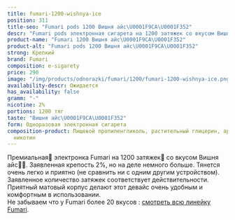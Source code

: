 ```yaml
---
title: fumari-1200-wishnya-ice
position: 311
title-seo: "Fumari pods 1200 Вишня айс\U0001F9CA\U0001F352"
descr: "Fumari pods электронная сигарета на 1200 затяжек со вкусом Вишня айс\U0001F9CA\U0001F352"
product-name: "Fumari 1200 Вишня айс\U0001F9CA\U0001F352"
product-alt: "Fumari pods 1200 Вишня айс\U0001F9CA\U0001F352"
strong: Крепкий
brand: Fumari
composition: e-sigarety
price: 290
image: "/img/products/odnorazki/fumari/1200/fumari-1200-wishnya-ice.png"
availability-descr: Ожидается
has_availability: false
gramm: "-"
nicotine: 2%
portions: 1200 тяг
taste: "Вишня айс\U0001F9CA\U0001F352"
form: Одноразовая электронная сигарета
composition-product: Пищевой пропиленгликоль, растительный глицерин, ароматизатор,
  никотин
---
```


Премиальная🥇 электронка Fumari на 1200 затяжек💨 со вкусом Вишня айс🧊🍒. Заявленная крепость 2%, но на деле немного больше. Тянется очень легко и приятно (не сравнить ни с одним другим устройством). Заявленное количество затяжек соответствует действительности. Приятный матовый корпус делают этот девайс очень удобным и комфортным в использовании.<br>
Не забываем что у Fumari более 20 вкусов : [смотреть всю линейку Fumari](/fumari).